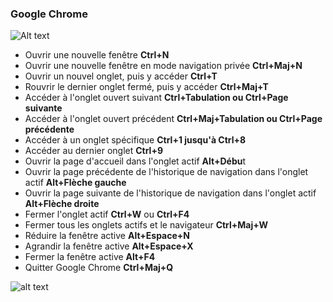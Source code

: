 ### Google Chrome
![Alt text](http://4.bp.blogspot.com/_YKeKC-R7IgI/Swxc7zPOE0I/AAAAAAAAAFc/gzve6Qu2hiE/s400/chrome.png)

* Ouvrir une nouvelle fenêtre 	**Ctrl+N**
* Ouvrir une nouvelle fenêtre en mode navigation privée 	**Ctrl+Maj+N**
* Ouvrir un nouvel onglet, puis y accéder 	**Ctrl+T**
* Rouvrir le dernier onglet fermé, puis y accéder 	**Ctrl+Maj+T**
* Accéder à l'onglet ouvert suivant 	**Ctrl+Tabulation ou Ctrl+Page suivante**
* Accéder à l'onglet ouvert précédent 	**Ctrl+Maj+Tabulation ou Ctrl+Page précédente**
* Accéder à un onglet spécifique 	**Ctrl+1 jusqu'à Ctrl+8**
* Accéder au dernier onglet 	**Ctrl+9**
* Ouvrir la page d'accueil dans l'onglet actif 	**Alt+Débu**t
* Ouvrir la page précédente de l'historique de navigation dans l'onglet actif 	**Alt+Flèche gauche**
* Ouvrir la page suivante de l'historique de navigation dans l'onglet actif 	**Alt+Flèche droite**
* Fermer l'onglet actif 	**Ctrl+W** ou **Ctrl+F4**
* Fermer tous les onglets actifs et le navigateur 	**Ctrl+Maj+W**
* Réduire la fenêtre active 	**Alt+Espace+N**
* Agrandir la fenêtre active 	**Alt+Espace+X**
* Fermer la fenêtre active 	**Alt+F4**
* Quitter Google Chrome 	**Ctrl+Maj+Q**

![alt text](https://media.giphy.com/media/ZVik7pBtu9dNS/giphy.gif)

